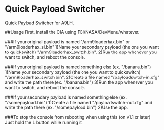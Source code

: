 # Quick Payload Switcher
Quick Payload Switcher for A9LH.

##Usage
First, install the CIA using FBI/NASA/DevMenu/whatever.

###If your original payload is named "/arm9loaderhax.bin" or "/arm9loaderhax_si.bin"
1)Name your secondary payload (the one you want to quickswitch) "/arm9loaderhax_switch.bin".
2)Run the app whenever you want to switch, and reboot the console.

###If your original payload is named something else (ex. "/banana.bin")
1)Name your secondary payload (the one you want to quickswitch) "/arm9loaderhax_switch.bin".
2)Create a file named "/payloadswitch-in.cfg" and write the path there (ex. "/banana.bin")
3)Run the app whenever you want to switch, and reboot the console.

###If your secondary payload is named something else (ex. "/somepayload.bin")
1)Create a file named "/payloadswitch-out.cfg" and write the path there (ex. "/somepayload.bin")
2)Use the app.

###To stop the console from rebooting when using this (on v1.1 or later)
Just hold the L button while running it.

